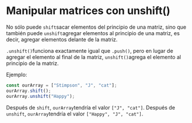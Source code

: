 # Manipular matrices con unshift()

No sólo puede `shift`sacar elementos del principio de una matriz, sino que también puede `unshift`agregar elementos al principio de una matriz, es decir, agregar elementos delante de la matriz.

`.unshift()`funciona exactamente igual que `.push()`, pero en lugar de agregar el elemento al final de la matriz, `unshift()`agrega el elemento al principio de la matriz.

Ejemplo:

```js
const ourArray = ["Stimpson", "J", "cat"];
ourArray.shift();
ourArray.unshift("Happy");
```

Después de `shift`, `ourArray`tendría el valor `["J", "cat"]`. Después de `unshift`, `ourArray`tendría el valor `["Happy", "J", "cat"]`.
